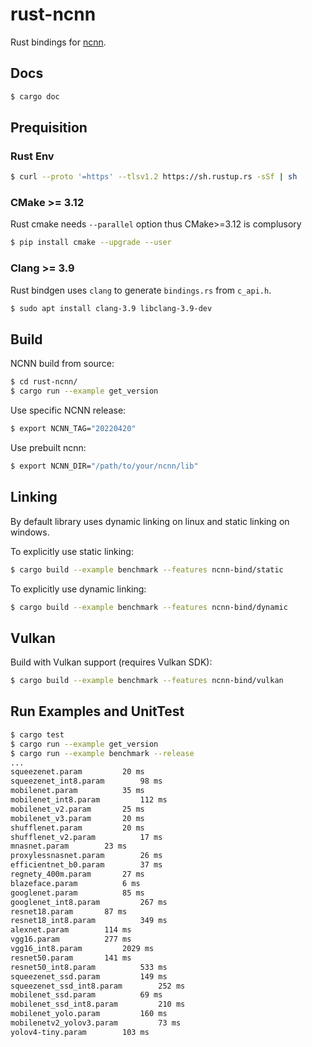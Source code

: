 # rust-ncnn

Rust bindings for [ncnn](https://github.com/tencent/ncnn).

## Docs

```bash
$ cargo doc 
```
## Prequisition

### Rust Env
```bash
$ curl --proto '=https' --tlsv1.2 https://sh.rustup.rs -sSf | sh
```


### CMake >= 3.12

Rust cmake needs `--parallel` option thus CMake>=3.12 is complusory

```bash
$ pip install cmake --upgrade --user
```

### Clang >= 3.9

Rust bindgen uses `clang` to generate `bindings.rs` from `c_api.h`.

```bash
$ sudo apt install clang-3.9 libclang-3.9-dev
```

## Build

NCNN build from source:
```bash
$ cd rust-ncnn/
$ cargo run --example get_version
```

Use specific NCNN release:
```bash
$ export NCNN_TAG="20220420"
```

Use prebuilt ncnn:
```bash
$ export NCNN_DIR="/path/to/your/ncnn/lib"
```

## Linking

By default library uses dynamic linking on linux and static linking on windows.

To explicitly use static linking:
```bash
$ cargo build --example benchmark --features ncnn-bind/static
```

To explicitly use dynamic linking:
```bash
$ cargo build --example benchmark --features ncnn-bind/dynamic
```

## Vulkan

Build with Vulkan support (requires Vulkan SDK):
```bash
$ cargo build --example benchmark --features ncnn-bind/vulkan
```

## Run Examples and UnitTest

```bash
$ cargo test
$ cargo run --example get_version
$ cargo run --example benchmark --release
...
squeezenet.param 		 20 ms
squeezenet_int8.param 		 98 ms
mobilenet.param 		 35 ms
mobilenet_int8.param 		 112 ms
mobilenet_v2.param 		 25 ms
mobilenet_v3.param 		 20 ms
shufflenet.param 		 20 ms
shufflenet_v2.param 		 17 ms
mnasnet.param 		 23 ms
proxylessnasnet.param 		 26 ms
efficientnet_b0.param 		 37 ms
regnety_400m.param 		 27 ms
blazeface.param 		 6 ms
googlenet.param 		 85 ms
googlenet_int8.param 		 267 ms
resnet18.param 		 87 ms
resnet18_int8.param 		 349 ms
alexnet.param 		 114 ms
vgg16.param 		 277 ms
vgg16_int8.param 		 2029 ms
resnet50.param 		 141 ms
resnet50_int8.param 		 533 ms
squeezenet_ssd.param 		 149 ms
squeezenet_ssd_int8.param 		 252 ms
mobilenet_ssd.param 		 69 ms
mobilenet_ssd_int8.param 		 210 ms
mobilenet_yolo.param 		 160 ms
mobilenetv2_yolov3.param 		 73 ms
yolov4-tiny.param 		 103 ms
```
